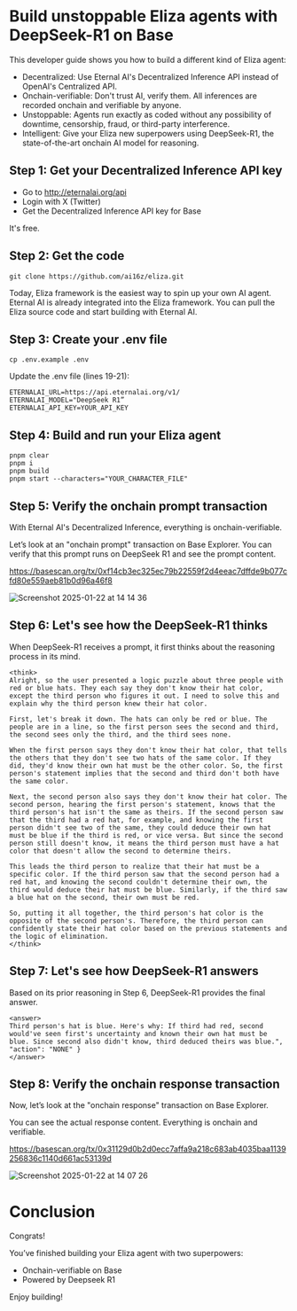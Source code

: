 # Build unstoppable Eliza agents with DeepSeek-R1 on Base

This developer guide shows you how to build a different kind of Eliza agent:
- Decentralized: Use Eternal AI's Decentralized Inference API instead of OpenAI's Centralized API.
- Onchain-verifiable: Don't trust AI, verify them. All inferences are recorded onchain and verifiable by anyone.
- Unstoppable: Agents run exactly as coded without any possibility of downtime, censorship, fraud, or third-party interference.
- Intelligent: Give your Eliza new superpowers using DeepSeek-R1, the state-of-the-art onchain AI model for reasoning.

## Step 1: Get your Decentralized Inference API key
- Go to http://eternalai.org/api
- Login with X (Twitter)
- Get the Decentralized Inference API key for Base<br/>

It's free.<br/>

## Step 2: Get the code
```
git clone https://github.com/ai16z/eliza.git
```

Today, Eliza framework is the easiest way to spin up your own AI agent. Eternal AI is already integrated into the Eliza framework. You can pull the Eliza source code and start building with Eternal AI.

## Step 3: Create your .env file
```
cp .env.example .env
```

Update the .env file (lines 19-21):
```
ETERNALAI_URL=https://api.eternalai.org/v1/  
ETERNALAI_MODEL="DeepSeek R1”  
ETERNALAI_API_KEY=YOUR_API_KEY  
```

## Step 4: Build and run your Eliza agent
```
pnpm clear  
pnpm i  
pnpm build  
pnpm start --characters="YOUR_CHARACTER_FILE"
```

## Step 5: Verify the onchain prompt transaction

With Eternal AI's Decentralized Inference, everything is onchain-verifiable.

Let’s look at an "onchain prompt" transaction on Base Explorer. You can verify that this prompt runs on DeepSeek R1 and see the prompt content.

https://basescan.org/tx/0xf14cb3ec325ec79b22559f2d4eeac7dffde9b077cfd80e559aeb81b0d96a46f8

![Screenshot 2025-01-22 at 14 14 36](https://github.com/user-attachments/assets/fdd29aac-79a1-4475-be7b-39cc7c778ec0)

## Step 6: Let's see how the DeepSeek-R1 thinks

When DeepSeek-R1 receives a prompt, it first thinks about the reasoning process in its mind.
```
<think>
Alright, so the user presented a logic puzzle about three people with red or blue hats. They each say they don't know their hat color, except the third person who figures it out. I need to solve this and explain why the third person knew their hat color.

First, let's break it down. The hats can only be red or blue. The people are in a line, so the first person sees the second and third, the second sees only the third, and the third sees none.

When the first person says they don't know their hat color, that tells the others that they don't see two hats of the same color. If they did, they'd know their own hat must be the other color. So, the first person's statement implies that the second and third don't both have the same color.

Next, the second person also says they don't know their hat color. The second person, hearing the first person's statement, knows that the third person's hat isn't the same as theirs. If the second person saw that the third had a red hat, for example, and knowing the first person didn't see two of the same, they could deduce their own hat must be blue if the third is red, or vice versa. But since the second person still doesn't know, it means the third person must have a hat color that doesn't allow the second to determine theirs.

This leads the third person to realize that their hat must be a specific color. If the third person saw that the second person had a red hat, and knowing the second couldn't determine their own, the third would deduce their hat must be blue. Similarly, if the third saw a blue hat on the second, their own must be red. 

So, putting it all together, the third person's hat color is the opposite of the second person's. Therefore, the third person can confidently state their hat color based on the previous statements and the logic of elimination.
</think>
```
## Step 7: Let's see how DeepSeek-R1 answers

Based on its prior reasoning in Step 6, DeepSeek-R1 provides the final answer.

```
<answer>
Third person's hat is blue. Here's why: If third had red, second would've seen first's uncertainty and known their own hat must be blue. Since second also didn't know, third deduced theirs was blue.", "action": "NONE" }
</answer>
```

## Step 8: Verify the onchain response transaction

Now, let’s look at the "onchain response" transaction on Base Explorer.

You can see the actual response content. Everything is onchain and verifiable.

https://basescan.org/tx/0x31129d0b2d0ecc7affa9a218c683ab4035baa1139256836c1140d661ac53139d

![Screenshot 2025-01-22 at 14 07 26](https://github.com/user-attachments/assets/2dac4948-18f8-4ce5-9d61-3184c711f7ab)

# Conclusion

Congrats!

You’ve finished building your Eliza agent with two superpowers:

- Onchain-verifiable on Base
- Powered by Deepseek R1

Enjoy building!
